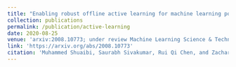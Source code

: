 ```yaml
---
title: "Enabling robust offline active learning for machine learning potentials using simple physics-based priors"
collection: publications
permalink: /publication/active-learning
date: 2020-08-25
venue: 'arxiv:2008.10773; under review Machine Learning Science & Technology'
link: 'https://arxiv.org/abs/2008.10773'
citation: 'Muhammed Shuaibi, Saurabh Sivakumar, Rui Qi Chen, and Zachary W. Ulissi.  Enabling robustoffline  active  learning  for  machine  learning  potentials  using  simple  physics-based  priors.arXivpreprint arXiv:2008.10773'
---
```

